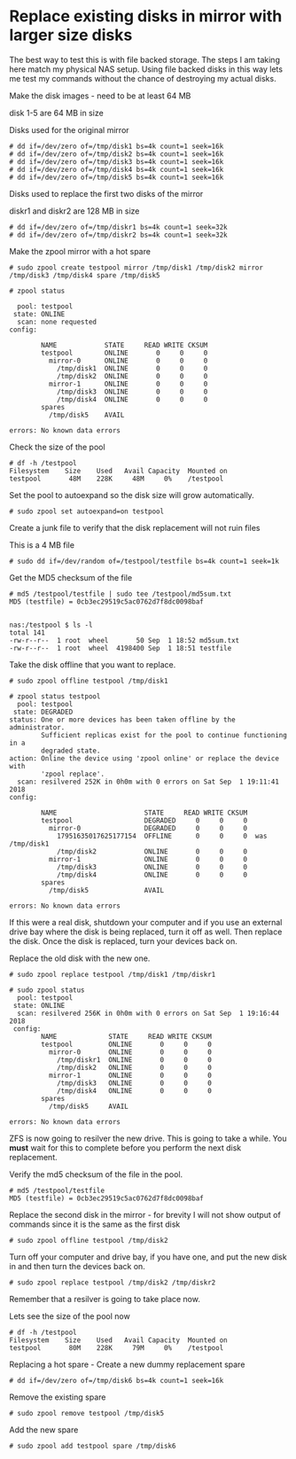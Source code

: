 # Replace existing disks in mirror with larger size disks

The best way to test this is with file backed storage. The steps I am taking here match my physical NAS setup. Using file backed disks in this way lets me test my commands without the chance of destroying my actual disks.

Make the disk images - need to be at least 64 MB

disk 1-5 are 64 MB in size 

Disks used for the original mirror

```shell
# dd if=/dev/zero of=/tmp/disk1 bs=4k count=1 seek=16k
# dd if=/dev/zero of=/tmp/disk2 bs=4k count=1 seek=16k
# dd if=/dev/zero of=/tmp/disk3 bs=4k count=1 seek=16k
# dd if=/dev/zero of=/tmp/disk4 bs=4k count=1 seek=16k
# dd if=/dev/zero of=/tmp/disk5 bs=4k count=1 seek=16k
```

Disks used to replace the first two disks of the mirror

diskr1 and diskr2 are 128 MB in size

```shell
# dd if=/dev/zero of=/tmp/diskr1 bs=4k count=1 seek=32k
# dd if=/dev/zero of=/tmp/diskr2 bs=4k count=1 seek=32k
```

Make the zpool mirror with a hot spare

```shell
# sudo zpool create testpool mirror /tmp/disk1 /tmp/disk2 mirror /tmp/disk3 /tmp/disk4 spare /tmp/disk5

# zpool status

  pool: testpool
 state: ONLINE
  scan: none requested
config:

        NAME            STATE     READ WRITE CKSUM
        testpool        ONLINE       0     0     0
          mirror-0      ONLINE       0     0     0
            /tmp/disk1  ONLINE       0     0     0
            /tmp/disk2  ONLINE       0     0     0
          mirror-1      ONLINE       0     0     0
            /tmp/disk3  ONLINE       0     0     0
            /tmp/disk4  ONLINE       0     0     0
        spares
          /tmp/disk5    AVAIL   

errors: No known data errors
```

Check the size of the pool

```shell
# df -h /testpool
Filesystem    Size    Used   Avail Capacity  Mounted on
testpool       48M    228K     48M     0%    /testpool
```

Set the pool to autoexpand so the disk size will grow automatically.

```shell
# sudo zpool set autoexpand=on testpool
```

Create a junk file to verify that the disk replacement will not ruin files

This is a 4 MB file

```shell
# sudo dd if=/dev/random of=/testpool/testfile bs=4k count=1 seek=1k
```

Get the MD5 checksum of the file

```shell
# md5 /testpool/testfile | sudo tee /testpool/md5sum.txt
MD5 (testfile) = 0cb3ec29519c5ac0762d7f8dc0098baf


nas:/testpool $ ls -l
total 141
-rw-r--r--  1 root  wheel       50 Sep  1 18:52 md5sum.txt
-rw-r--r--  1 root  wheel  4198400 Sep  1 18:51 testfile
```

Take the disk offline that you want to replace.

```shell
# sudo zpool offline testpool /tmp/disk1

# zpool status testpool
  pool: testpool
 state: DEGRADED
status: One or more devices has been taken offline by the administrator.
        Sufficient replicas exist for the pool to continue functioning in a
        degraded state.
action: Online the device using 'zpool online' or replace the device with
        'zpool replace'.
  scan: resilvered 252K in 0h0m with 0 errors on Sat Sep  1 19:11:41 2018
config:

        NAME                      STATE     READ WRITE CKSUM
        testpool                  DEGRADED     0     0     0
          mirror-0                DEGRADED     0     0     0
            17951635017625177154  OFFLINE      0     0     0  was /tmp/disk1
            /tmp/disk2            ONLINE       0     0     0
          mirror-1                ONLINE       0     0     0
            /tmp/disk3            ONLINE       0     0     0
            /tmp/disk4            ONLINE       0     0     0
        spares
          /tmp/disk5              AVAIL   

errors: No known data errors
```

If this were a real disk, shutdown your computer and if you use an external drive bay where the disk is being replaced, turn it off as well. Then replace the disk. Once the disk is replaced, turn your devices back on.

Replace the old disk with the new one.

```shell
# sudo zpool replace testpool /tmp/disk1 /tmp/diskr1

# sudo zpool status
  pool: testpool
 state: ONLINE
  scan: resilvered 256K in 0h0m with 0 errors on Sat Sep  1 19:16:44 2018
 config:
        NAME             STATE     READ WRITE CKSUM
        testpool         ONLINE       0     0     0
          mirror-0       ONLINE       0     0     0
            /tmp/diskr1  ONLINE       0     0     0
            /tmp/disk2   ONLINE       0     0     0
          mirror-1       ONLINE       0     0     0
            /tmp/disk3   ONLINE       0     0     0
            /tmp/disk4   ONLINE       0     0     0
        spares
          /tmp/disk5     AVAIL   

errors: No known data errors
```

ZFS is now going to resilver the new drive.  This is going to take a while.  You **must** wait for this to complete before you perform the next disk replacement.

Verify the md5 checksum of the file in the pool.

```shell
# md5 /testpool/testfile
MD5 (testfile) = 0cb3ec29519c5ac0762d7f8dc0098baf
```

Replace the second disk in the mirror - for brevity I will not show output of commands since it is the same as the first disk

```shell
# sudo zpool offline testpool /tmp/disk2
```

Turn off your computer and drive bay, if you have one, and put the new disk in and then turn the devices back on.

```shell
# sudo zpool replace testpool /tmp/disk2 /tmp/diskr2
```

Remember that a resilver is going to take place now.

Lets see the size of the pool now

```shell
# df -h /testpool
Filesystem    Size    Used   Avail Capacity  Mounted on
testpool       80M    228K     79M     0%    /testpool
```

Replacing a hot spare - Create a new dummy replacement spare

```shell
# dd if=/dev/zero of=/tmp/disk6 bs=4k count=1 seek=16k
```

Remove the existing spare

```shell
# sudo zpool remove testpool /tmp/disk5
```

Add the new spare

```shell
# sudo zpool add testpool spare /tmp/disk6
```
